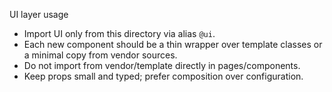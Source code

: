 UI layer usage

- Import UI only from this directory via alias `@ui`.
- Each new component should be a thin wrapper over template classes or a minimal copy from vendor sources.
- Do not import from vendor/template directly in pages/components.
- Keep props small and typed; prefer composition over configuration.

